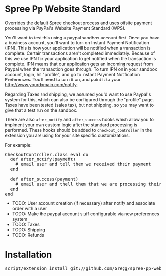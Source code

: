 # Spree Pp Website Standard

Overrides the default Spree checkout process and uses offsite payment processing via PayPal's Website Payment Standard (WPS).  

You'll want to test this using a paypal sandbox account first.  Once you have a business account, you'll want to turn on Instant Payment Notification (IPN).  This is how your application will be notified when a transaction is complete.  Certain transactions aren't completed immediately.  Because of this we use IPN for your application to get notified when the transaction is complete.  IPN means that our application gets an incoming request from Paypal when the transaction goes through.  To turn IPN on in your sandbox account, login, hit "profile", and go to Instant Payment Notification Preferences.  You'll need to turn it on, and point it to your http://www.yourdomain.com/notify.  

Regarding Taxes and shipping, we assumed you'd want to use Paypal's system for this, which can also be configured through the "profile" page.  Taxes have been tested (sales tax), but not shipping, so you may want to give that a test run on the sandbox.

There are also `after_notify` and `after_success` hooks which allow you to implment your own custom logic after the standard processing is performed.  These hooks should be added to `checkout_controller` in the extension you are using for your site specific customizations.

For example:

<pre>
CheckoutController.class_eval do  
  def after_notify(payment)
    # email user and tell them we received their payment
  end
  
  def after_success(payment)
    # email user and thell them that we are processing their order, etc.
  end
end
</pre>



 * TODO: User account creation (if necessary) after notify and associate order with a user
 * TODO: Make the paypal account stuff configurable via new preferences system
 * TODO: Taxes
 * TODO: Shipping
 * TODO: Refunds

# Installation 

<pre>
script/extension install git://github.com/Gregg/spree-pp-website-standard.git  
</pre>